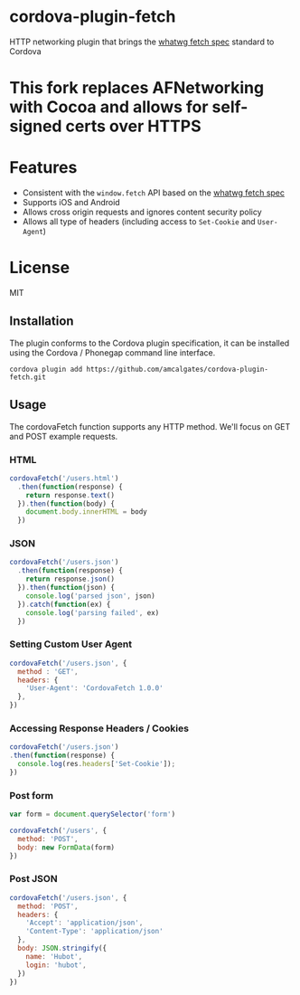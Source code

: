 # cordova-plugin-fetch

HTTP networking plugin that brings the [whatwg fetch spec](https://fetch.spec.whatwg.org/) standard to Cordova

# This fork replaces AFNetworking with Cocoa and allows for self-signed certs over HTTPS

# Features

- Consistent with the `window.fetch` API based on the [whatwg fetch spec](https://fetch.spec.whatwg.org/)
- Supports iOS and Android
- Allows cross origin requests and ignores content security policy
- Allows all type of headers (including access to ```Set-Cookie``` and ```User-Agent```)

# License

MIT

## Installation

The plugin conforms to the Cordova plugin specification, it can be installed
using the Cordova / Phonegap command line interface.

    cordova plugin add https://github.com/amcalgates/cordova-plugin-fetch.git

## Usage

The cordovaFetch function supports any HTTP method. We'll focus on GET and POST example requests.

### HTML

```javascript
cordovaFetch('/users.html')
  .then(function(response) {
    return response.text()
  }).then(function(body) {
    document.body.innerHTML = body
  })
```

### JSON

```javascript
cordovaFetch('/users.json')
  .then(function(response) {
    return response.json()
  }).then(function(json) {
    console.log('parsed json', json)
  }).catch(function(ex) {
    console.log('parsing failed', ex)
  })
```

### Setting Custom User Agent

```javascript
cordovaFetch('/users.json', {
  method : 'GET',
  headers: {
    'User-Agent': 'CordovaFetch 1.0.0'
  },
})
```

### Accessing Response Headers / Cookies

```javascript
cordovaFetch('/users.json')
.then(function(response) {
  console.log(res.headers['Set-Cookie']);
})
```

### Post form

```javascript
var form = document.querySelector('form')

cordovaFetch('/users', {
  method: 'POST',
  body: new FormData(form)
})
```

### Post JSON

```javascript
cordovaFetch('/users.json', {
  method: 'POST',
  headers: {
    'Accept': 'application/json',
    'Content-Type': 'application/json'
  },
  body: JSON.stringify({
    name: 'Hubot',
    login: 'hubot',
  })
})
```

